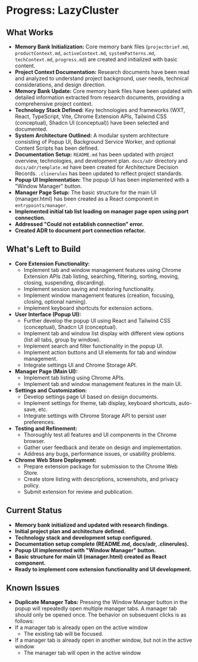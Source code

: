 # Progress: LazyCluster

## What Works

- **Memory Bank Initialization:** Core memory bank files (`projectbrief.md`, `productContext.md`, `activeContext.md`, `systemPatterns.md`, `techContext.md`, `progress.md`) are created and initialized with basic content.
- **Project Context Documentation:** Research documents have been read and analyzed to understand project background, user needs, technical considerations, and design direction.
- **Memory Bank Update:** Core memory bank files have been updated with detailed information extracted from research documents, providing a comprehensive project context.
- **Technology Stack Defined:** Key technologies and frameworks (WXT, React, TypeScript, Vite, Chrome Extension APIs, Tailwind CSS (conceptual), Shadcn UI (conceptual)) have been selected and documented.
- **System Architecture Outlined:** A modular system architecture consisting of Popup UI, Background Service Worker, and optional Content Scripts has been defined.
- **Documentation Setup:** `README.md` has been updated with project overview, technologies, and development plan. `docs/adr` directory and `docs/adr/template.md` have been created for Architecture Decision Records. `.clinerules` has been updated to reflect project standards.
- **Popup UI Implementation:** The popup UI has been implemented with a "Window Manager" button.
- **Manager Page Setup:** The basic structure for the main UI (manager.html) has been created as a React component in `entrypoints/manager`.
- **Implemented initial tab list loading on manager page open using port connection.**
- **Addressed "Could not establish connection" error.**
- **Created ADR to document port connection refactor.**

## What's Left to Build

- **Core Extension Functionality:**
    - Implement tab and window management features using Chrome Extension APIs (tab listing, searching, filtering, sorting, moving, closing, suspending, discarding).
    - Implement session saving and restoring functionality.
    - Implement window management features (creation, focusing, closing, optional naming).
    - Implement keyboard shortcuts for extension actions.
- **User Interface (Popup UI):**
    - Further develop the popup UI using React and Tailwind CSS (conceptual), Shadcn UI (conceptual).
    - Implement tab and window list display with different view options (list all tabs, group by window).
    - Implement search and filter functionality in the popup UI.
    - Implement action buttons and UI elements for tab and window management.
    - Integrate settings UI and Chrome Storage API.
- **Manager Page (Main UI):**
    - Implement tab listing using Chrome APIs.
    - Implement tab and window management features in the main UI.
- **Settings and Customization:**
    - Develop settings page UI based on design documents.
    - Implement settings for theme, tab display, keyboard shortcuts, auto-save, etc.
    - Integrate settings with Chrome Storage API to persist user preferences.
- **Testing and Refinement:**
    - Thoroughly test all features and UI components in the Chrome browser.
    - Gather user feedback and iterate on design and implementation.
    - Address any bugs, performance issues, or usability problems.
- **Chrome Web Store Deployment:**
    - Prepare extension package for submission to the Chrome Web Store.
    - Create store listing with descriptions, screenshots, and privacy policy.
    - Submit extension for review and publication.

## Current Status

- **Memory bank initialized and updated with research findings.**
- **Initial project plan and architecture defined.**
- **Technology stack and development setup configured.**
- **Documentation setup complete (README.md, docs/adr, .clinerules).**
- **Popup UI implemented with "Window Manager" button.**
- **Basic structure for main UI (manager.html) created as React component.**
- **Ready to implement core extension functionality and UI development.**

## Known Issues

- **Duplicate Manager Tabs:** Pressing the Window Manager button in the popup will repeatedly open multiple manager tabs. A manager tab should only be opened once. The behavior on subsequent clicks is as follows:
- If a manager tab is already open on the active window
  - The existing tab will be focused.
- If a manager tab is already open in another window, but not in the active window 
  - The manager tab will open in the active window
